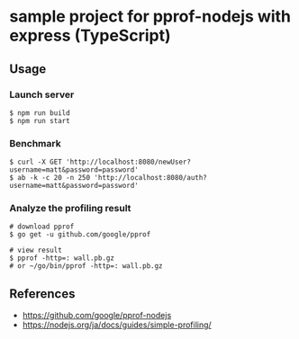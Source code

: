 # sample project for pprof-nodejs with express (TypeScript)

## Usage

### Launch server

```
$ npm run build
$ npm run start
```

### Benchmark

```
$ curl -X GET 'http://localhost:8080/newUser?username=matt&password=password'
$ ab -k -c 20 -n 250 'http://localhost:8080/auth?username=matt&password=password'
```

### Analyze the profiling result

```
# download pprof
$ go get -u github.com/google/pprof

# view result
$ pprof -http=: wall.pb.gz
# or ~/go/bin/pprof -http=: wall.pb.gz
```

## References

- https://github.com/google/pprof-nodejs
- https://nodejs.org/ja/docs/guides/simple-profiling/


